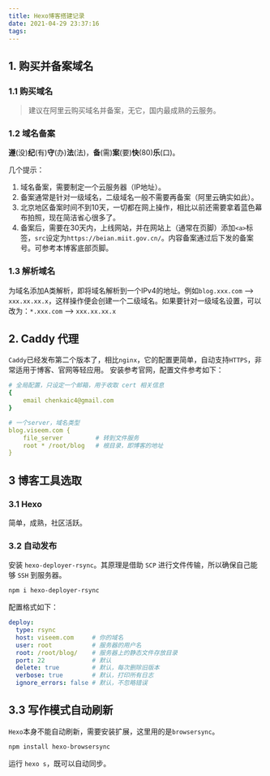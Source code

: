 ```yaml
---
title: Hexo博客搭建记录
date: 2021-04-29 23:37:16
tags:
---
```



## 1. 购买并备案域名

### 1.1 购买域名
> 建议在阿里云购买域名并备案，无它，国内最成熟的云服务。

### 1.2 域名备案
**遵**(没)**纪**(有)**守**(办)**法**(法)，**备**(需)**案**(要)**快**(80)**乐**(口)。

几个提示：
1. 域名备案，需要制定一个云服务器（IP地址）。
2. 备案通常是针对一级域名，二级域名一般不需要再备案（阿里云确实如此）。
3. 北京地区备案时间不到10天，一切都在网上操作，相比以前还需要拿着蓝色幕布拍照，现在简洁省心很多了。
4. 备案后，需要在30天内，上线网站，并在网站上（通常在页脚）添加`<a>`标签，`src`设定为`https://beian.miit.gov.cn/`。内容备案通过后下发的备案号。可参考本博客底部页脚。

### 1.3 解析域名
为域名添加A类解析，即将域名解析到一个IPv4的地址。例如`blog.xxx.com` --> `xxx.xx.xx.x`，这样操作便会创建一个二级域名。如果要针对一级域名设置，可以改为：`*.xxx.com` --> `xxx.xx.xx.x`


## 2. Caddy 代理

`Caddy`已经发布第二个版本了，相比`nginx`，它的配置更简单，自动支持`HTTPS`，非常适用于博客、官网等轻应用。
安装参考官网，配置文件参考如下：

```yml
# 全局配置，只设定一个邮箱，用于收取 cert 相关信息
{
	email chenkaic4@gmail.com
}

# 一个server，域名类型
blog.viseem.com {
	file_server         # 转到文件服务
	root * /root/blog   # 根目录，即博客的地址
}

```

## 3 博客工具选取

### 3.1 Hexo
简单，成熟，社区活跃。

### 3.2 自动发布
安装 `hexo-deployer-rsync`。其原理是借助 `SCP` 进行文件传输，所以确保自己能够 `SSH` 到服务器。
```bash
npm i hexo-deployer-rsync
```

配置格式如下：
```yml
deploy:
  type: rsync
  host: viseem.com     # 你的域名
  user: root           # 服务器的用户名
  root: /root/blog/    # 服务器上的静态文件存放目录
  port: 22             # 默认
  delete: true         # 默认，每次删除旧版本
  verbose: true        # 默认，打印所有日志
  ignore_errors: false # 默认，不忽略错误
```

## 3.3 写作模式自动刷新
`Hexo`本身不能自动刷新，需要安装扩展，这里用的是`browsersync`。

```bash
npm install hexo-browsersync
```

运行 `hexo s`，既可以自动同步。